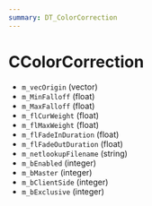 ```yaml
---
summary: DT_ColorCorrection
---
```


# CColorCorrection


* `m_vecOrigin` (vector)
* `m_MinFalloff` (float)
* `m_MaxFalloff` (float)
* `m_flCurWeight` (float)
* `m_flMaxWeight` (float)
* `m_flFadeInDuration` (float)
* `m_flFadeOutDuration` (float)
* `m_netlookupFilename` (string)
* `m_bEnabled` (integer)
* `m_bMaster` (integer)
* `m_bClientSide` (integer)
* `m_bExclusive` (integer)
